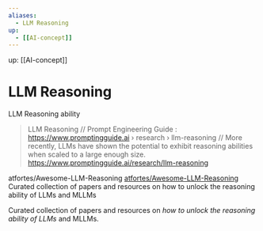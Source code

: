 ```yaml
---
aliases:
  - LLM Reasoning
up:
  - [[AI-concept]]
---
```

up: [[AI-concept]]

# LLM Reasoning
LLM Reasoning ability

> LLM Reasoning // Prompt Engineering Guide : https://www.promptingguide.ai › research › llm-reasoning // More recently, LLMs have shown the potential to exhibit reasoning abilities when scaled to a large enough size. https://www.promptingguide.ai/research/llm-reasoning


atfortes/Awesome-LLM-Reasoning
[atfortes/Awesome-LLM-Reasoning](https://github.com/atfortes/Awesome-LLM-Reasoning)
Curated collection of papers and resources on how to unlock the reasoning ability of LLMs and MLLMs

Curated collection of papers and resources on _how to unlock the reasoning ability of LLMs_ and MLLMs.

